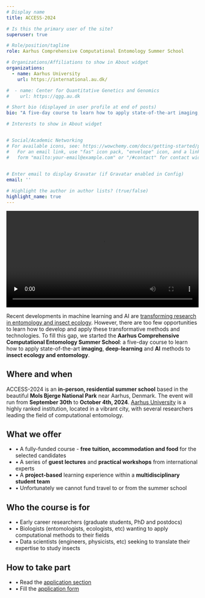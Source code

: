 ```yaml
---
# Display name
title: ACCESS-2024

# Is this the primary user of the site?
superuser: true

# Role/position/tagline
role: Aarhus Comprehensive Computational Entomology Summer School

# Organizations/Affiliations to show in About widget
organizations:
  - name: Aarhus University
    url: https://international.au.dk/

#  - name: Center for Quantitative Genetics and Genomics
#    url: https://qgg.au.dk

# Short bio (displayed in user profile at end of posts)
bio: "A five-day course to learn how to apply state-of-the-art imaging, deep-learning and AI methods to insect ecology and entomology"

# Interests to show in About widget


# Social/Academic Networking
# For available icons, see: https://wowchemy.com/docs/getting-started/page-builder/#icons
#   For an email link, use "fas" icon pack, "envelope" icon, and a link in the
#   form "mailto:your-email@example.com" or "/#contact" for contact widget.

  
# Enter email to display Gravatar (if Gravatar enabled in Config)
email: ''

# Highlight the author in author lists? (true/false)
highlight_name: true
---
```




<video id="video" controls="controls" preload="none" width="100%">
<source id="mp4" src="video/ACCESS-2024.mp4" type="video/mp4">
</video>

Recent developments in machine learning and AI are [transforming research in entomology and insect ecology](https://www.pnas.org/doi/10.1073/pnas.2002545117). However, there are too few opportunities to learn how to develop and apply these transformative methods and technologies.
To fill this gap, we started the **Aarhus  Comprehensive Computational Entomology Summer School**: a five-day course to learn how to apply state-of-the-art **imaging**, **deep-learning** and **AI** methods to **insect ecology and entomology**.

## Where and when
ACCESS-2024 is an **in-person, residential summer school** based in the beautiful **Mols Bjerge National Park** near Aarhus, Denmark. The event will run from **September 30th** to **October 4th, 2024**. [Aarhus University](https://international.au.dk/) is a highly ranked institution, located in a vibrant city, with several researchers leading the field of computational entomology.

## What we offer
* • A fully-funded course - **free tuition, accommodation and food** for the selected candidates
* • A series of **guest lectures** and **practical workshops** from international experts
* • A **project-based** learning experience within a **multidisciplinary student team**
* • Unfortunately we cannot fund travel to or from the summer school

## Who the course is for
* • Early career researchers (graduate students, PhD and postdocs)
* • Biologists (entomologists, ecologists, etc) wanting to apply computational methods to their fields
* • Data scientists (engineers, physicists, etc) seeking to translate their expertise to study insects

## How to take part
* • Read the [application section](#application)
* • Fill the [application form](https://forms.gle/5nepSFsC4tcBWbG88)
